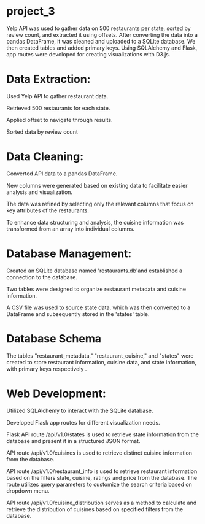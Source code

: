 # project_3

Yelp API was used to gather data on 500 restaurants per state, sorted by review count, and extracted it using offsets. After converting the data into a pandas DataFrame, it was cleaned and uploaded to a SQLite database.  We then created tables and added primary keys. Using SQLAlchemy and Flask,  app routes were devoloped for creating visualizations with D3.js.


# Data Extraction:
Used Yelp API to gather restaurant data.



Retrieved 500 restaurants for each state.



Applied offset to navigate through results.



Sorted data by review count

# Data Cleaning:

Converted API data to a pandas DataFrame.


New columns were generated based on existing data to facilitate easier analysis and visualization.


The data was refined by selecting only the relevant columns that focus on key attributes of the restaurants.


To enhance data structuring and analysis, the cuisine information was transformed from an array into individual columns.



# Database Management:
Created an SQLite database named 'restaurants.db'and established a connection to the database.


Two tables were designed to organize restaurant metadata and cuisine information.


A CSV file was used to source state data, which was then converted to a DataFrame and subsequently stored in the 'states' table.

# Database Schema
The tables "restaurant_metadata," "restaurant_cuisine," and "states" were created to store restaurant information, cuisine data, and state information, with primary keys respectively . 


# Web Development:
Utilized SQLAlchemy to interact with the SQLite database.


Developed Flask app routes for different visualization needs.


Flask API route /api/v1.0/states is used to retrieve state information from the database and present it in a structured JSON format.


API route /api/v1.0/cuisines is used to retrieve distinct cuisine information from the database. 


API route /api/v1.0/restaurant_info is used to retrieve restaurant information based on the filters state, cuisine, ratings and price from the database. The route utilizes query parameters to customize the search criteria based on dropdown menu.


API route /api/v1.0/cuisine_distribution serves as a method to calculate and retrieve the distribution of cuisines based on specified filters from the database.


